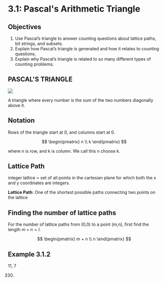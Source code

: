 # 3.1: Pascal's Arithmetic Triangle

## Objectives

1. Use Pascal’s triangle to answer counting questions about lattice paths, bit strings, and subsets.
2. Explain how Pascal’s triangle is generated and how it relates to counting questions.
3. Explain why Pascal’s triangle is related to so many different types of counting problems.

## PASCAL'S TRIANGLE

<img src=https://discrete.openmathbooks.org/dmoi4/generated/latex-image/pascal-large.svg>

A triangle where every number is the sum of the two numbers diagonally above it.

## Notation

Rows of the triangle start at 0, and columns start at 0.

$$
\begin{pmatrix}
n \\
k
\end{pmatrix}
$$

where n is row, and k is column. We call this n choose k.

## Lattice Path

integer lattice = set of all points in the cartesian plane for which both the x and y coordinates are integers.

**Lattice Path**: One of the shortest possible paths connecting two points on the lattice


## Finding the number of lattice paths

For the number of lattice paths from (0,0) to a point (m,n), first find the length $m + n = l$.

$$
\begin{pmatrix}
m + n \\
n
\end{pmatrix}
$$

## Example 3.1.2

11, 7

330.

